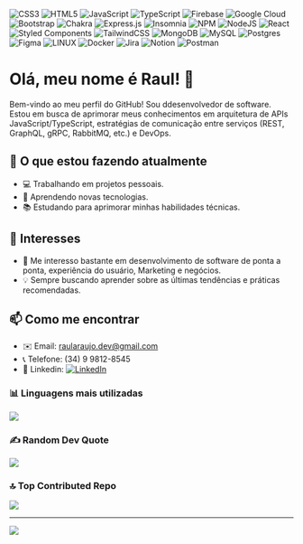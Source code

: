 ![CSS3](https://img.shields.io/badge/css3-%231572B6.svg?style=flat&logo=css3&logoColor=white) ![HTML5](https://img.shields.io/badge/html5-%23E34F26.svg?style=flat&logo=html5&logoColor=white) ![JavaScript](https://img.shields.io/badge/javascript-%23323330.svg?style=flat&logo=javascript&logoColor=%23F7DF1E) ![TypeScript](https://img.shields.io/badge/typescript-%23007ACC.svg?style=flat&logo=typescript&logoColor=white) ![Firebase](https://img.shields.io/badge/firebase-%23039BE5.svg?style=flat&logo=firebase) ![Google Cloud](https://img.shields.io/badge/Google%20Cloud-%234285F4.svg?style=flat&logo=google-cloud&logoColor=white) ![Bootstrap](https://img.shields.io/badge/bootstrap-%23563D7C.svg?style=flat&logo=bootstrap&logoColor=white) ![Chakra](https://img.shields.io/badge/chakra-%234ED1C5.svg?style=flat&logo=chakraui&logoColor=white) ![Express.js](https://img.shields.io/badge/express.js-%23404d59.svg?style=flat&logo=express&logoColor=%2361DAFB) ![Insomnia](https://img.shields.io/badge/Insomnia-black?style=flat&logo=insomnia&logoColor=5849BE) ![NPM](https://img.shields.io/badge/NPM-%23000000.svg?style=flat&logo=npm&logoColor=white) ![NodeJS](https://img.shields.io/badge/node.js-6DA55F?style=flat&logo=node.js&logoColor=white) ![React](https://img.shields.io/badge/react-%2320232a.svg?style=flat&logo=react&logoColor=%2361DAFB) ![Styled Components](https://img.shields.io/badge/styled--components-DB7093?style=flat&logo=styled-components&logoColor=white) ![TailwindCSS](https://img.shields.io/badge/tailwindcss-%2338B2AC.svg?style=flat&logo=tailwind-css&logoColor=white) ![MongoDB](https://img.shields.io/badge/MongoDB-%234ea94b.svg?style=flat&logo=mongodb&logoColor=white) ![MySQL](https://img.shields.io/badge/mysql-%2300f.svg?style=flat&logo=mysql&logoColor=white) ![Postgres](https://img.shields.io/badge/postgres-%23316192.svg?style=flat&logo=postgresql&logoColor=white) 	![Figma](https://img.shields.io/badge/figma-%23F24E1E.svg?style=flat&logo=figma&logoColor=white) ![LINUX](https://img.shields.io/badge/Linux-FCC624?style=flat&logo=linux&logoColor=black) ![Docker](https://img.shields.io/badge/docker-%230db7ed.svg?style=flat&logo=docker&logoColor=white) ![Jira](https://img.shields.io/badge/jira-%230A0FFF.svg?style=flat&logo=jira&logoColor=white) ![Notion](https://img.shields.io/badge/Notion-%23000000.svg?style=flat&logo=notion&logoColor=white) ![Postman](https://img.shields.io/badge/Postman-FF6C37?style=flat&logo=postman&logoColor=white)

# Olá, meu nome é Raul! 👋

Bem-vindo ao meu perfil do GitHub! Sou ddesenvolvedor de software. Estou em busca de aprimorar meus conhecimentos em arquitetura de APIs JavaScript/TypeScript, estratégias de comunicação entre serviços (REST, GraphQL, gRPC, RabbitMQ, etc.) e DevOps.

## 🔭 O que estou fazendo atualmente

- 💻 Trabalhando em projetos pessoais.
- 🌱 Aprendendo novas tecnologias.
- 📚 Estudando para aprimorar minhas habilidades técnicas.

## 🚀 Interesses

- 🎯 Me interesso bastante em desenvolvimento de software de ponta a ponta, experiência do usuário, Marketing e negócios.
- 💡 Sempre buscando aprender sobre as últimas tendências e práticas recomendadas.

## 📫 Como me encontrar

- ✉️ Email: [raularaujo.dev@gmail.com](mailto:raularaujo.dev@gmail.com)
- 📞 Telefone: (34) 9 9812-8545
- 💼 Linkedin:   [![LinkedIn](https://img.shields.io/badge/LinkedIn-%230077B5.svg?logo=linkedin&logoColor=white)](https://linkedin.com/in/raularaujomachado/) 

### 📊 Linguagens mais utilizadas

![](https://github-readme-stats.vercel.app/api/top-langs/?username=Raul-Araujo-Machado&theme=dark&hide_border=true&include_all_commits=true&count_private=true&layout=compact)

### ✍️ Random Dev Quote
![](https://quotes-github-readme.vercel.app/api?type=horizontal&theme=dark)

### 🔝 Top Contributed Repo
![](https://github-contributor-stats.vercel.app/api?username=Raul-Araujo-Machado&limit=5&theme=dark&combine_all_yearly_contributions=true)

---
[![](https://visitcount.itsvg.in/api?id=Raul-Araujo-Machado&icon=0&color=0)](https://visitcount.itsvg.in)

<!-- Proudly created with GPRM ( https://gprm.itsvg.in ) -->
